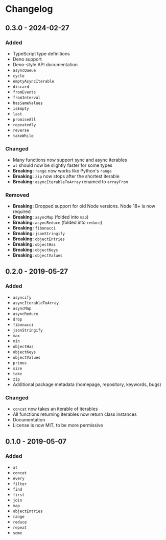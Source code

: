 # Changelog

## 0.3.0 - 2024-02-27

### Added

- TypeScript type definitions
- Deno support
- Deno-style API documentation
- `asyncQueue`
- `cycle`
- `emptyAsyncIterable`
- `discard`
- `fromEvents`
- `fromInterval`
- `hasSameValues`
- `isEmpty`
- `last`
- `promiseAll`
- `repeatedly`
- `reverse`
- `takeWhile`

### Changed

- Many functions now support sync and async iterables
- `at` should now be slightly faster for some types
- **Breaking:** `range` now works like Python's `range`
- **Breaking:** `zip` now stops after the shortest iterable
- **Breaking:** `asyncIterableToArray` renamed to `arrayFrom`

### Removed

- **Breaking:** Dropped support for old Node versions. Node 18+ is now required
- **Breaking:** `asyncMap` (folded into `map`)
- **Breaking:** `asyncReduce` (folded into `reduce`)
- **Breaking:** `fibonacci`
- **Breaking:** `jsonStringify`
- **Breaking:** `objectEntries`
- **Breaking:** `objectHas`
- **Breaking:** `objectKeys`
- **Breaking:** `objectValues`

## 0.2.0 - 2019-05-27

### Added

- `asyncify`
- `asyncIterableToArray`
- `asyncMap`
- `asyncReduce`
- `drop`
- `fibonacci`
- `jsonStringify`
- `max`
- `min`
- `objectHas`
- `objectKeys`
- `objectValues`
- `primes`
- `size`
- `take`
- `zip`
- Additional package metadata (homepage, repository, keywords, bugs)

### Changed

- `concat` now takes an iterable of iterables
- All functions returning iterables now return class instances
- Documentation
- License is now MIT, to be more permissive

## 0.1.0 - 2019-05-07

### Added

- `at`
- `concat`
- `every`
- `filter`
- `find`
- `first`
- `join`
- `map`
- `objectEntries`
- `range`
- `reduce`
- `repeat`
- `some`
